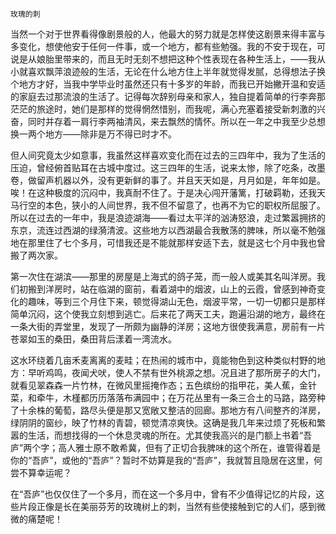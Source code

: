     玫瑰的刺 

   当然一个对于世界看得像剧景般的人，他最大的努力就是怎样使这剧景来得丰富与多变化，想使他安于任何一件事，或一个地方，都有些勉强。我的不安于现在，可说是从娘胎里带来的，而且无时无刻不想把这种个性表现在各种生活上，——我从小就喜欢飘萍浪迹般的生活，无论在什么地方住上半年就觉得发腻，总得想法子换个地方才好，当我中学毕业时虽然还只有十多岁的年龄，而我已开始撇开温和安适的家庭去过那流浪的生活了。记得每次辞别母亲和家人，独自提着简单的行李奔那茫茫的旅途时，她们是那样的觉得惘然惜别，而我呢，满心充塞着接受新刺激的兴奋，同时并存着一肩行李两袖清风，来去飘然的情怀。所以在一年之中我至少总想换一两个地方——除非是万不得已时才不。

   但人间究竟太少如意事，我虽然这样喜欢变化而在过去的三四年中，我为了生活的压迫，曾经俯首贴耳在古城中度过。这三四年的生活，说来太惨，除了吃条，改墨卷，做留声机器以外，没有更新鲜的事了。并且天天如是，月月如是，年年如是。唉！在这种极度的沉闷中，我真耐不住了。于是决心闯开藩篱，打破羁勒，还我天马行空的本色，狭小的人间世界，我不但不留意了，也再不为它的职权所屈服了。所以在过去的一年中，我是浪迹湖海——看过太平洋的汹涛怒浪，走过繁嚣拥挤的东京，流连过西湖的绿漪清波。这些地方以西湖最合我散荡的脾味，所以毫不勉强地在那里住了七个多月，可惜我还是不能就那样安适下去，就是这七个月中我也曾搬了两次家。

   第一次住在湖滨——那里的房屋是上海式的鸽子笼，而一般人或美其名叫洋房。我们初搬到洋房时，站在临湖的窗前，看着湖中的烟波，山上的云霞，曾感到神奇变化的趣味，等到三个月住下来，顿觉得湖山无色，烟波平常，一切一切都只是那样简单沉闷，这个使我立刻想到逃亡。后来花了两天工夫，跑遍沿湖的地方，最终在一条大街的弄堂里，发现了一所颇为幽静的洋房；这地方很使我满意，房前有一片苍翠如玉的桑田，桑田背后漾着一湾流水。

   这水环绕着几亩禾麦离离的麦畦；在热闹的城市中，竟能物色到这种类似村野的地方：早听鸡鸣，夜闻犬吠，使人不禁有世外桃源之想。况且进了那所房子的大门，就看见翠森森一片竹林，在微风里摇掩作态；五色缤纷的指甲花，美人蕉，金针菜，和牵牛，木槿都历历落落布满园中；在万花丛里有一条三合土的马路，路旁种了十余株的葡萄，路尽头便是那又宽敞又整洁的回廊。那地方有八间整齐的洋房，绿阴阴的窗纱，映了竹林的青碧，顿觉清凉爽快。这确是我几年来过烦了死板和繁嚣的生活，而想找得的一个休息灵魂的所在。尤其使我高兴的是门额上书着“吾庐”两个字；高人雅士原不敢希冀，但有了正切合我脾味的这个所在，谁管得着是你的“吾庐”，或他的“吾庐”？暂时不妨算是我的“吾庐”，我就暂且隐居在这里，何尝不算幸运呢？

   在“吾庐”也仅仅住了一个多月，而在这一个多月中，曾有不少值得记忆的片段，这些片段正像是长在美丽芬芳的玫瑰树上的刺，当然有些使接触到它的人们，感到微微的痛楚呢！

